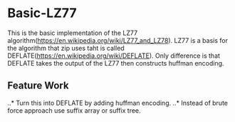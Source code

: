 # Basic-LZ77
  This is the basic implementation of the LZ77 algorithm(https://en.wikipedia.org/wiki/LZ77_and_LZ78). LZ77 is a basis for the algorithm that zip uses taht is called DEFLATE(https://en.wikipedia.org/wiki/DEFLATE). Only difference is that DEFLATE takes the output of the LZ77 then constructs huffman encoding.
  
 ## Feature Work
 ..* Turn this into DEFLATE by adding huffman encoding.
 ..* Instead of brute force approach use suffix array or suffix tree.
